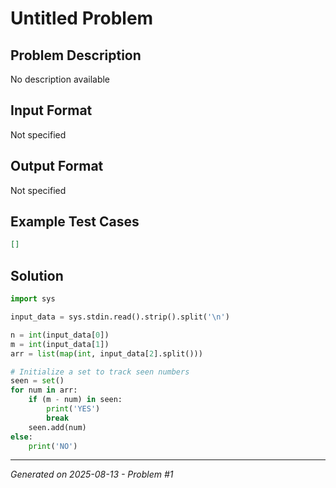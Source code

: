 # Untitled Problem

## Problem Description
No description available

## Input Format
Not specified

## Output Format
Not specified

## Example Test Cases
```json
[]
```

## Solution
```python
import sys

input_data = sys.stdin.read().strip().split('\n')

n = int(input_data[0])
m = int(input_data[1])
arr = list(map(int, input_data[2].split()))

# Initialize a set to track seen numbers
seen = set()
for num in arr:
    if (m - num) in seen:
        print('YES')
        break
    seen.add(num)
else:
    print('NO')
```

---
*Generated on 2025-08-13 - Problem #1*